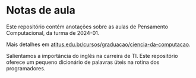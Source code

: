 # Notas de aula

Este repositório contém anotações sobre as aulas de Pensamento Computacional, da turma de 2024-01.

Mais detalhes em [atitus.edu.br/cursos/graduacao/ciencia-da-computacao](https://www.atitus.edu.br/cursos/graduacao/ciencia-da-computaca).

Salientamos a importância do inglês na carreira de TI. Este repositório oferece um pequeno dicionário de palavras úteis na rotina dos programadores.
